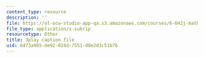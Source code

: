 ```yaml
---
content_type: resource
description: ''
file: https://ol-ocw-studio-app-qa.s3.amazonaws.com/courses/6-042j-mathematics-for-computer-science-spring-2015/6d73a905de92024d7551d0e2d3c51b76_fV3v6qQ3w4A.srt
file_type: application/x-subrip
resourcetype: Other
title: 3play caption file
uid: 6d73a905-de92-024d-7551-d0e2d3c51b76
---
```


